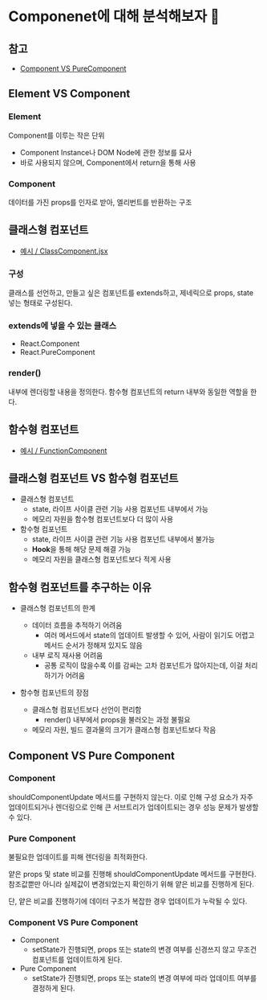 # Componenet에 대해 분석해보자 🎯

## 참고

- [Component VS PureComponent](https://www.dhiwise.com/post/purecomponent-vs-component-understanding-react-rendering)

## Element VS Component

### Element

Component를 이루는 작은 단위

- Component Instance나 DOM Node에 관한 정보를 묘사
- 바로 사용되지 않으며, Component에서 return을 통해 사용

### Component

데이터를 가진 props를 인자로 받아, 엘리번트를 반환하는 구조

## 클래스형 컴포넌트

- [예시 / ClassComponent.jsx](https://github.com/minjeongss/React-Ts-Practice/tree/main/Component/ClassComponent.jsx)

### 구성

클래스를 선언하고, 만들고 싶은 컴포넌트를 extends하고, 제네릭으로 props, state 넣는 형태로 구성된다.

### extends에 넣을 수 있는 클래스

- React.Component
- React.PureComponent

### render()

내부에 렌더링할 내용을 정의한다. 함수형 컴포넌트의 return 내부와 동일한 역할을 한다.

## 함수형 컴포넌트

- [예시 / FunctionComponent](https://github.com/minjeongss/React-Ts-Practice/tree/main/Component/FunctionComponent.jsx)

## 클래스형 컴포넌트 VS 함수형 컴포넌트

- 클래스형 컴포넌트
  - state, 라이프 사이클 관련 기능 사용 컴포넌트 내부에서 가능
  - 메모리 자원을 함수형 컴포넌트보다 더 많이 사용
- 함수형 컴포넌트
  - state, 라이프 사이클 관련 기능 사용 컴포넌트 내부에서 불가능
  - **Hook**을 통해 해당 문제 해결 가능
  - 메모리 자원을 클래스형 컴포넌트보다 적게 사용

## 함수형 컴포넌트를 추구하는 이유

- 클래스형 컴포넌트의 한계

  - 데이터 흐름을 추적하기 어려움
    - 여러 메서드에서 state의 업데이트 발생할 수 있어, 사람이 읽기도 어렵고 메서드 순서가 정해져 있지도 않음
  - 내부 로직 재사용 어려움
    - 공통 로직이 많을수록 이를 감싸는 고차 컴포넌트가 많아지는데, 이걸 처리하기가 어려움

- 함수형 컴포넌트의 장점
  - 클래스형 컴포넌트보다 선언이 편리함
    - render() 내부에서 props을 불러오는 과정 불필요
  - 메모리 자원, 빌드 결과물의 크기가 클래스형 컴포넌트보다 작음

## Component VS Pure Component

### Component

shouldComponentUpdate 메서드를 구현하지 않는다. 이로 인해 구성 요소가 자주 업데이트되거나 렌더링으로 인해 큰 서브트리가 업데이트되는 경우 성능 문제가 발생할 수 있다.

### Pure Component

불필요한 업데이트를 피해 렌더링을 최적화한다.

얕은 props 및 state 비교를 진행해 shouldComponentUpdate 메서드를 구현한다. 참조값뿐만 아니라 실제값이 변경되었는지 확인하기 위해 얕은 비교를 진행하게 된다.

단, 얕은 비교를 진행하기에 데이터 구조가 복잡한 경우 업데이트가 누락될 수 있다.

### Component VS Pure Component

- Component
  - setState가 진행되면, props 또는 state의 변경 여부를 신경쓰지 않고 무조건 컴포넌트를 업데이트하게 된다.
- Pure Component
  - setState가 진행되면, props 또는 state의 변경 여부에 따라 업데이트 여부를 결정하게 된다.
